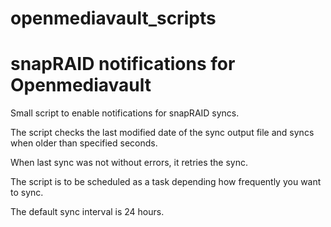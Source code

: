 # openmediavault_scripts
<h1>snapRAID notifications for Openmediavault</h1>
Small script to enable notifications for snapRAID syncs.

The script checks the last modified date of the sync output file and syncs when older than specified seconds.

When last sync was not without errors, it retries the sync.

The script is to be scheduled as a task depending how frequently you want to sync.

The default sync interval is 24 hours.
